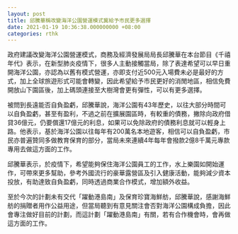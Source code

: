 ```yaml
---
layout: post
title: 邱騰華稱改變海洋公園營運模式冀給予市民更多選擇
date: 2021-01-19 10:36:38.000000000 +08:00
categories: rthk
---
```


政府建議改變海洋公園營運模式，商務及經濟發展局局長邱騰華在本台節目《千禧年代》表示，在新型肺炎疫情下，很多人主動接觸當局，除了表達希望可以早日重開海洋公園，亦認為以舊有模式營運，亦即支付近500元入場費未必是最好的方式，加上全球旅遊形式可能會轉變，因此希望給予市民更好的消閒地區，相信免費開放山下園區後，加上碼頭連接至大樹灣會更有彈性，可以有更多選擇。

被問到長遠能否自負盈虧，邱騰華說，海洋公園有43年歷史，以往大部分時間可以自負盈虧，甚至有盈利，不過之前在擴展園區時，有較重的債務，撇除向政府借貸36億元，仍要償還17億元的利息，如果可以免除政府的債務利息就可以輕身上路。他表示，基於海洋公園以往每年有200萬名本地遊客，相信可以自負盈虧，市民亦普遍贊同多做教育保育的部分，當局未來連續4年每年會撥款2億8千萬元專款專用去做這方面的工作。

邱騰華表示，於疫情下，希望能夠保住海洋公園員工的工作，水上樂園如開始運作，可帶來更多幫助，參考外國流行的豪華露營區及引入健康活動，能夠減少資本投放，有助達致自負盈虧，同時透過商業合作模式，增加額外收益。

至於今次的計劃未有交代「躍動港島南」及保育珍寶海鮮舫，邱騰華說，感謝海鮮舫的捐贈者用作公益用途，但當局聽到有意見關注會否對海洋公園構成負擔，因此會專注做好目前的計劃，而這計劃「躍動港島南」有關，若有合作機會時，會再做這方面的工作。
